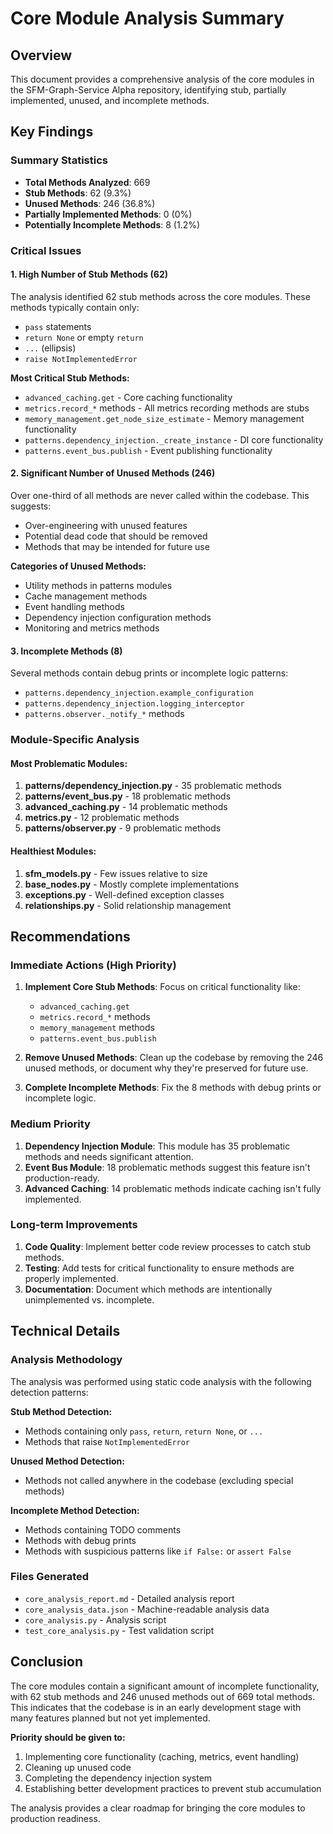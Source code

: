 # Core Module Analysis Summary

## Overview
This document provides a comprehensive analysis of the core modules in the SFM-Graph-Service Alpha repository, identifying stub, partially implemented, unused, and incomplete methods.

## Key Findings

### Summary Statistics
- **Total Methods Analyzed**: 669
- **Stub Methods**: 62 (9.3%)
- **Unused Methods**: 246 (36.8%)
- **Partially Implemented Methods**: 0 (0%)
- **Potentially Incomplete Methods**: 8 (1.2%)

### Critical Issues

#### 1. High Number of Stub Methods (62)
The analysis identified 62 stub methods across the core modules. These methods typically contain only:
- `pass` statements
- `return None` or empty `return`
- `...` (ellipsis)
- `raise NotImplementedError`

**Most Critical Stub Methods:**
- `advanced_caching.get` - Core caching functionality
- `metrics.record_*` methods - All metrics recording methods are stubs
- `memory_management.get_node_size_estimate` - Memory management functionality
- `patterns.dependency_injection._create_instance` - DI core functionality
- `patterns.event_bus.publish` - Event publishing functionality

#### 2. Significant Number of Unused Methods (246)
Over one-third of all methods are never called within the codebase. This suggests:
- Over-engineering with unused features
- Potential dead code that should be removed
- Methods that may be intended for future use

**Categories of Unused Methods:**
- Utility methods in patterns modules
- Cache management methods
- Event handling methods
- Dependency injection configuration methods
- Monitoring and metrics methods

#### 3. Incomplete Methods (8)
Several methods contain debug prints or incomplete logic patterns:
- `patterns.dependency_injection.example_configuration`
- `patterns.dependency_injection.logging_interceptor`
- `patterns.observer._notify_*` methods

### Module-Specific Analysis

#### Most Problematic Modules:
1. **patterns/dependency_injection.py** - 35 problematic methods
2. **patterns/event_bus.py** - 18 problematic methods
3. **advanced_caching.py** - 14 problematic methods
4. **metrics.py** - 12 problematic methods
5. **patterns/observer.py** - 9 problematic methods

#### Healthiest Modules:
1. **sfm_models.py** - Few issues relative to size
2. **base_nodes.py** - Mostly complete implementations
3. **exceptions.py** - Well-defined exception classes
4. **relationships.py** - Solid relationship management

## Recommendations

### Immediate Actions (High Priority)
1. **Implement Core Stub Methods**: Focus on critical functionality like:
   - `advanced_caching.get`
   - `metrics.record_*` methods
   - `memory_management` methods
   - `patterns.event_bus.publish`

2. **Remove Unused Methods**: Clean up the codebase by removing the 246 unused methods, or document why they're preserved for future use.

3. **Complete Incomplete Methods**: Fix the 8 methods with debug prints or incomplete logic.

### Medium Priority
1. **Dependency Injection Module**: This module has 35 problematic methods and needs significant attention.
2. **Event Bus Module**: 18 problematic methods suggest this feature isn't production-ready.
3. **Advanced Caching**: 14 problematic methods indicate caching isn't fully implemented.

### Long-term Improvements
1. **Code Quality**: Implement better code review processes to catch stub methods.
2. **Testing**: Add tests for critical functionality to ensure methods are properly implemented.
3. **Documentation**: Document which methods are intentionally unimplemented vs. incomplete.

## Technical Details

### Analysis Methodology
The analysis was performed using static code analysis with the following detection patterns:

**Stub Method Detection:**
- Methods containing only `pass`, `return`, `return None`, or `...`
- Methods that raise `NotImplementedError`

**Unused Method Detection:**
- Methods not called anywhere in the codebase (excluding special methods)

**Incomplete Method Detection:**
- Methods containing TODO comments
- Methods with debug prints
- Methods with suspicious patterns like `if False:` or `assert False`

### Files Generated
- `core_analysis_report.md` - Detailed analysis report
- `core_analysis_data.json` - Machine-readable analysis data
- `core_analysis.py` - Analysis script
- `test_core_analysis.py` - Test validation script

## Conclusion

The core modules contain a significant amount of incomplete functionality, with 62 stub methods and 246 unused methods out of 669 total methods. This indicates that the codebase is in an early development stage with many features planned but not yet implemented.

**Priority should be given to:**
1. Implementing core functionality (caching, metrics, event handling)
2. Cleaning up unused code
3. Completing the dependency injection system
4. Establishing better development practices to prevent stub accumulation

The analysis provides a clear roadmap for bringing the core modules to production readiness.